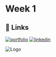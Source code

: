 # Week 1

## 🔗 Links
[![portfolio](https://img.shields.io/badge/my_portfolio-000?style=for-the-badge&logo=ko-fi&logoColor=white)](https://thounny.com/)
[![linkedin](https://img.shields.io/badge/linkedin-0A66C2?style=for-the-badge&logo=linkedin&logoColor=white)](https://www.linkedin.com/thounny)


![Logo](https://web.archive.org/web/20091027082345/http://geocities.com/anime_returns/Vegetto_Rests.gif)

